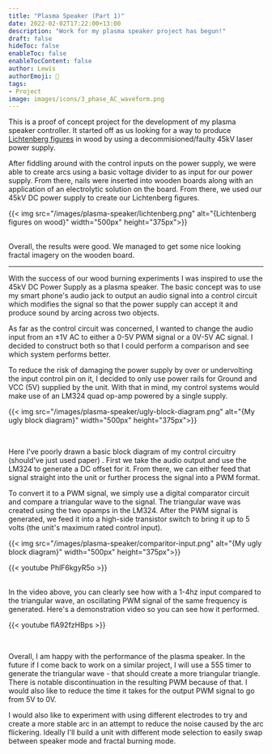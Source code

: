 ```yaml
---
title: "Plasma Speaker (Part 1)"
date: 2022-02-02T17:22:00+13:00
description: "Work for my plasma speaker project has begun!"
draft: false
hideToc: false
enableToc: false
enableTocContent: false
author: Lewis
authorEmoji: 🦉
tags: 
- Project
image: images/icons/3_phase_AC_waveform.png
---
```


This is a proof of concept project for the development of my plasma speaker controller. It started off as us looking for a way to produce [Lichtenberg figures](https://en.wikipedia.org/wiki/Lichtenberg_figure) in wood by using a decommisioned/faulty 45kV laser power supply.

After fiddling around with the control inputs on the power supply, we were able to create arcs using a basic voltage divider to as input for our power supply. From there, nails were inserted into wooden boards along with an application of an electrolytic solution on the board. From there, we used our 45kV DC power supply to create our Lichtenberg figures.

{{< img src="/images/plasma-speaker/lichtenberg.png" alt="{Lichtenberg figures on wood}" width="500px" height="375px">}}

</br>
Overall, the results were good. We managed to get some nice looking fractal imagery on the wooden board. 

---

With the success of our wood burning experiments I was inspired to use the 45kV DC Power Supply as a plasma speaker. The basic concept was to use my smart phone's audio jack to output an audio signal into a control circuit which modifies the signal so that the power supply can accept it and produce sound by arcing across two objects.

As far as the control circuit was concerned, I wanted to change the audio input from an $\pm$1V AC to either a 0-5V PWM signal or a 0V-5V AC signal.
I decided to construct both so that I could perform a comparison and see which system performs better. 

To reduce the risk of damaging the power supply by over or undervolting the input control pin on it, I decided to only use power rails for Ground and VCC (5V) supplied by the unit. 
With that in mind, my control systems would make use of an LM324 quad op-amp powered by a single supply.

{{< img src="/images/plasma-speaker/ugly-block-diagram.png" alt="{My ugly block diagram}" width="500px" height="375px">}}

</br>

Here I've poorly drawn a basic block diagram of my control circuitry (should've just used paper) . First we take the audio output and use the LM324 to generate a DC offset for it. From there, we can either feed that signal straight into the unit or further process the signal into a PWM format. 

To convert it to a PWM signal, we simply use a digital comparator circuit and compare a triangular wave to the signal.
The triangular wave was created using the two opamps in the LM324. After the PWM signal is generated, we feed it into a high-side transistor switch to bring it up to 5 volts (the unit's maximum rated control input).

{{< img src="/images/plasma-speaker/comparitor-input.png" alt="{My ugly block diagram}" width="500px" height="375px">}}


{{< youtube PhlF6kgyR5o >}}

</br>
In the video above, you can clearly see how with a 1-4hz input compared to the triangular wave, an oscillating PWM signal of the same frequency is generated.
Here's a demonstration video so you can see how it performed.

</br>

{{< youtube flA92fzHBps >}}
 
</br>

Overall, I am happy with the performance of the plasma speaker. In the future if I come back to work on a similar project, I will use a 555 timer to generate the triangular wave - that should create a more triangular triangle. There is notable discontinuation in the resulting PWM because of that. I would also like to reduce the time it takes for the output PWM signal to go from 5V to 0V.

I would also like to experiment with using different electrodes to try and create a more stable arc in an attempt to reduce the noise caused by the arc flickering. Ideally I'll build a unit with different mode selection to easily swap between speaker mode and fractal burning mode.





















